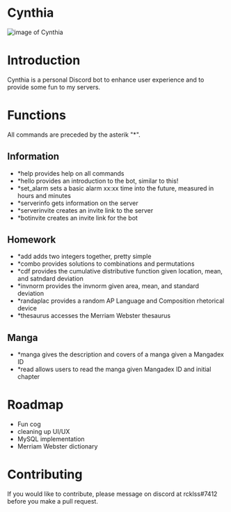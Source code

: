 # Cynthia
![image of Cynthia](https://i.redd.it/bs5r0f28sxh51.jpg)
# Introduction

Cynthia is a personal Discord bot to enhance user experience and to provide some fun to my servers. 

# Functions
All commands are preceded by the asterik "*".

## Information
- *help provides help on all commands
- *hello provides an introduction to the bot, similar to this!
- *set_alarm sets a basic alarm xx:xx time into the future, measured in hours and minutes
- *serverinfo gets information on the server
- *serverinvite creates an invite link to the server
- *botinvite creates an invite link for the bot
## Homework 
- *add adds two integers together, pretty simple
- *combo provides solutions to combinations and permutations
- *cdf provides the cumulative distributive function given location, mean, and satndard deviation
- *invnorm provides the invnorm given area, mean, and standard deviation
- *randaplac provides a random AP Language and Composition rhetorical device
- *thesaurus accesses the Merriam Webster thesaurus
## Manga
- *manga gives the description and covers of a manga given a Mangadex ID
- *read allows users to read the manga given Mangadex ID and initial chapter


# Roadmap
- Fun cog
- cleaning up UI/UX
- MySQL implementation
- Merriam Webster dictionary

# Contributing
If you would like to contribute, please message on discord at rcklss#7412 before you make a pull request.

